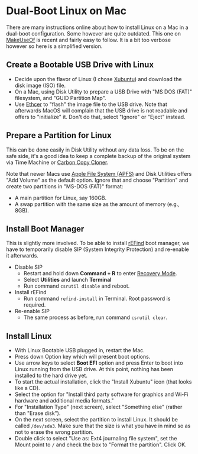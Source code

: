 # Dual-Boot Linux on Mac

There are many instructions online about how to install Linux on a Mac in a dual-boot
configuration. Some however are quite outdated. This one on
[MakeUseOf](https://www.makeuseof.com/tag/install-linux-macbook-pro/) is recent and
fairly easy to follow. It is a bit too verbose however so here is a simplified
version.

## Create a Bootable USB Drive with Linux 

- Decide upon the flavor of Linux (I chose [Xubuntu](https://xubuntu.org)) and
  download the disk image (ISO) file.
- On a Mac, using Disk Utility to prepare a USB Drive with "MS DOS (FAT)" filesystem,
  and "GUID Partition Map".
- Use [Ethcer](https://www.balena.io/etcher/) to "flash" the image file to the USB
  drive. Note that afterwards MacOS will complain that the USB drive is not readable
  and offers to "initialize" it. Don't do that, select "Ignore" or "Eject" instead.

## Prepare a Partition for Linux

This can be done easily in Disk Utility without any data loss. To be on the safe
side, it's a good idea to keep a complete backup of the original system via Time
Machine or [Carbon Copy Cloner](https://bombich.com).

Note that newer Macs use [Apple File System
(APFS)](https://developer.apple.com/documentation/foundation/file_system/about_apple_file_system)
and Disk Utilities offers "Add Volume" as the default option. Ignore that and choose
"Partition" and create two partitions in "MS-DOS (FAT)" format:

- A main partition for Linux, say 160GB.
- A swap partition with the same size as the amount of memory (e.g., 8GB).

## Install Boot Manager

This is slightly more involved. To be able to install
[rEFind](https://sourceforge.net/projects/refind/) boot manager, we have to
temporarily disable SIP (System Integrity Protection) and re-enable it afterwards.

- Disable SIP
  - Restart and hold down **Command + R** to enter [Recovery Mode](https://support.apple.com/en-us/HT201314).
  - Select **Utilities** and launch **Terminal**
  - Run command `csrutil disable` and reboot.
- Install rEFind
  - Run command `refind-install` in Terminal. Root password is required.
- Re-enable SIP
  - The same process as before, run command `csrutil clear`.

## Install Linux

- With Linux Bootable USB plugged in, restart the Mac.
- Press down Option key which will present boot options.
- Use arrow keys to select **Boot EFI** option and press Enter to boot into Linux
  running from the USB drive. At this point, nothing has been installed to the hard
  drive yet.
- To start the actual installation, click the "Install Xubuntu" icon (that looks like
  a CD). 
- Select the option for "Install third party software for graphics and Wi-Fi hardware
  and additional media formats."
- For "Installation Type" (next screen), select "Something else" (rather than "Erase
  disk").
- On the next screen, select the partition to install Linux. It should be called
  `/dev/sda3`. Make sure that the size is what you have in mind so as not to erase
  the wrong partition. 
- Double click to select "Use as: Ext4 journaling file system", set the Mount point
  to `/` and check the box to "Format the partition". Click OK.
